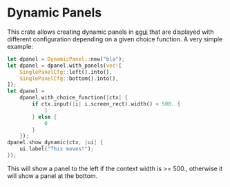 # Dynamic Panels

This crate allows creating dynamic panels in [egui](https://crates.io/crates/egui) that are displayed with different configuration depending on a given choice function.
A very simple example:
```rust
let dpanel = DynamicPanel::new("bla");
let dpanel = dpanel.with_panels(vec![
    SinglePanelCfg::left().into(),
    SinglePanelCfg::bottom().into(),
]);
let dpanel = 
    dpanel.with_choice_function(|ctx| {
        if ctx.input(|i| i.screen_rect).width() < 500. {
            1
        } else {
            0
        }
    });
dpanel.show_dynamic(ctx, |ui| {
    ui.label("This moves!");
});
```
This will show a panel to the left if the context width is >= 500., otherwise it will show a panel at the bottom.